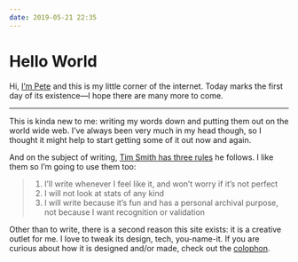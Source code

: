 ```yaml
---
date: 2019-05-21 22:35
---
```


# Hello World

Hi, [I’m Pete](/) and this is my little corner of the internet. Today marks the first day of its existence—I hope there are many more to come.

<!-- excerpt -->
---

This is kinda new to me: writing my words down and putting them out on the world wide web. I’ve always been very much in my head though, so I thought it might help to start getting some of it out now and again.

And on the subject of writing, [Tim Smith has three rules](https://web.archive.org/web/20190331135008/https://brightpixels.blog/hello/) he follows. I like them so I’m going to use them too:

<blockquote>
    <ol>
        <li>I’ll write whenever I feel like it, and won’t worry if it’s not perfect</li>
        <li>I will not look at stats of any kind</li>
        <li>I will write because it’s fun and has a personal archival purpose, not because I want recognition or validation</li>
    </ol>
</blockquote>

Other than to write, there is a second reason this site exists: it is a creative outlet for me. I love to tweak its design, tech, you-name-it. If you are curious about how it is designed and/or made, check out the [colophon](/colophon).
